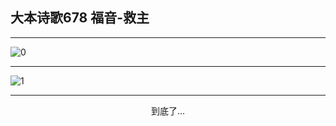
## 大本诗歌678 福音-救主
        
<div id="aplayer0"></div>

---

<img alt="0" data-original="/data/d0673/0">

---

<img alt="1" data-original="/data/d0673/1">

---

<p style="text-align: center">到底了...</p>

<script src="/js/dist-view.js"></script>

<script>
MAIN.id = 'd0673';
        
const ap0 = new APlayer({
    container: document.getElementById('aplayer0'),
    volume: 1,
    loop: 'none',
    preload: 'none',
    audio: [{
        name: '大本诗歌678.mp3',
        artist: '大本诗歌',
        url: 'https://res.wx.qq.com/voice/getvoice?mediaid=MzI0NTk3MDM5M18yMjQ3NDk2MTcx',
        cover: '/favicon'
    }]
});
</script>
